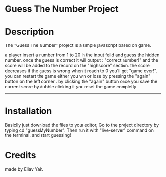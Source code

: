 # Guess The Number Project



# Description 

The "Guess The Number" project is a simple javascript based on game.

a player insert a number from 1 to 20 in the input feild and guess the hidden number.
once the guess is correct it will output : "correct number!" 
and the score will be added to the record on the "highscore" section.
the score decreases if the guess is wrong
when it reach to 0 you'll get "game over!".
you can restart the game either you win or lose by pressing the "again" button 
on the left corner .
by clicking the "again" button once you save the current score
by dubble clicking it you reset the game completly.

**********
# Installation

Basiclly just download the files to your editor,
Go to the project directory by typing cd "guessMyNumber". 
Then run it with "live-server" command on the terminal.
and start guessing!

# Credits
made by Eliav Yair.
